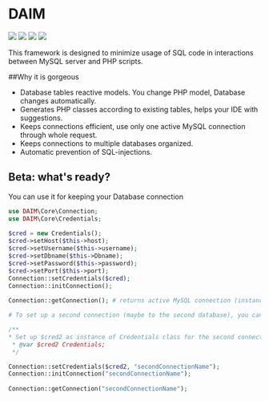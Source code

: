 # DAIM
![](https://img.shields.io/badge/status-beta-red)
![](https://img.shields.io/circleci/build/github/AlexRoar/DAIM/master)
![](https://img.shields.io/github/repo-size/AlexRoar/DAIM)
![](https://img.shields.io/github/last-commit/AlexRoar/DAIM)

This framework is designed to minimize usage of SQL code in interactions between MySQL server and PHP scripts.

##Why it is gorgeous

- Database tables reactive models. You change PHP model, Database changes automatically.
- Generates PHP classes according to existing tables, helps your IDE with suggestions.
- Keeps connections efficient, use only one active MySQL connection through whole request.
- Keeps connections to multiple databases organized.
- Automatic prevention of SQL-injections.

## Beta: what's ready?

You can use it for keeping your Database connection
```php
use DAIM\Core\Connection;
use DAIM\Core\Credentials;
    
$cred = new Credentials();
$cred->setHost($this->host);
$cred->setUsername($this->username);
$cred->setDbname($this->Dbname);
$cred->setPassword($this->password);
$cred->setPort($this->port);
Connection::setCredentials($cred);
Connection::initConnection();
   
Connection::getConnection(); # returns active MySQL connection (instance of mysqli class);

# To set up a second connection (maybe to the second database), you can create additional connection mode:

/**
* Set up $cred2 as instance of Credentials class for the second connection
 * @var $cred2 Credentials;
 */

Connection::setCredentials($cred2, "secondConnectionName");
Connection::initConnection("secondConnectionName");
    
Connection::getConnection("secondConnectionName");
```